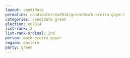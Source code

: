 ```yaml
---
layout: candidate
permalink: candidates/eu2014/green/mark-ereira-guyer/
categories: candidate green
election: eu2014
list-rank: 2
list-rank-ordinal: 2nd
person: mark-ereira-guyer
region: eastern
party: green
---
```

